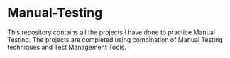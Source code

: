 # Manual-Testing
This repository contains all the projects I have done to practice Manual Testing. The projects are completed using combination of Manual Testing techniques and Test Management Tools.
